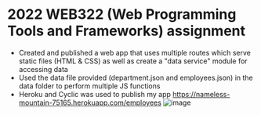 # 2022 WEB322 (Web Programming Tools and Frameworks) assignment
- Created and published a web app that uses multiple routes which serve static files (HTML & CSS) as
well as create a "data service" module for accessing data
- Used the data file provided (department.json and employees.json) in the data folder to perform multiple JS functions
- Heroku and Cyclic was used to publish my app
https://nameless-mountain-75165.herokuapp.com/employees
![image](https://user-images.githubusercontent.com/72440925/197423933-f2fc32bd-d325-4596-8559-2f98af3c726e.png)
